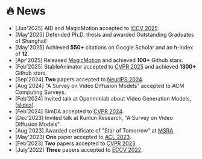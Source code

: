 # 🔥 News

- [Jun'2025] AID and MagicMotion accepted to [ICCV 2025](https://iccv.thecvf.com/).
- [May'2025] Defended Ph.D. thesis and awarded Outstanding Graduates of Shanghai!
- [May'2025] Achieved **550+** citations on Google Scholar and an h-index of **12**.
- [Apr'2025] Released [MagicMotion](https://quanhaol.github.io/magicmotion-site/) and achieved **100+** Github stars.
- [Feb'2025] StableAnimator accepted to [CVPR 2025](https://cvpr.thecvf.com/) and achieved **1300+** Github stars.
- [Sep'2024] **Two** papers accepted to [NeurIPS 2024](https://neurips.cc/Conferences/2024).
- [Aug'2024] "A Survey on Video Diffusion Models" accepted to ACM Computing Surveys.
- [Feb'2024] Invited talk at Openmmlab about Video Generation Models, [[slides](/files/VideoGenerationModel.pdf)].
- [Feb'2024] SimDA accepted to [CVPR 2024](https://cvpr.thecvf.com/).
- [Dec'2023] Invited talk at Kunlun Research, "A Survey on Video Diffusion Models".
- [Aug'2023] Awarded certificate of "Star of Tomorrow" at [MSRA](https://www.microsoft.com/en-us/research/lab/microsoft-research-asia/).
- [May'2023] **One** paper accepted to [ACL 2023](https://2023.aclweb.org/).
- [Feb'2023] **Two** papers accepted to [CVPR 2023](https://cvpr2023.thecvf.com/).
- [July'2022] **Three** papers accepted to [ECCV 2022](https://eccv2022.ecva.net/).